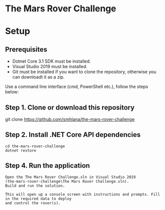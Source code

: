 # The Mars Rover Challenge

# Setup
## Prerequisites
- Dotnet Core 3.1 SDK must be installed.
- Visual Studio 2019 must be installed.
- Git must be installed if you want to clone the repository, otherwise you can downloadt it as a zip.

Use a command line interface (cmd, PowerShell etc.), follow the steps below:

## Step 1. Clone or download this repository
git clone https://github.com/smhlana/the-mars-rover-challenge

## Step 2. Install .NET Core API dependencies
    cd the-mars-rover-challenge
    dotnet restore
    
## Step 4. Run the application
    Open the The Mars Rover Challenge.sln in Visual Studio 2019 
    (the-mars-rover-challenge\The Mars Rover Challenge.sln).
    Build and run the solution.
    
    This will open up a console screen with instructions and prompts. Fill in the required data to deploy
    and control the rover(s).
    
